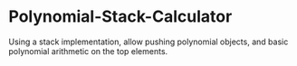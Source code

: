 # Polynomial-Stack-Calculator
Using a stack implementation, allow pushing polynomial objects, and basic polynomial arithmetic on the top elements.
